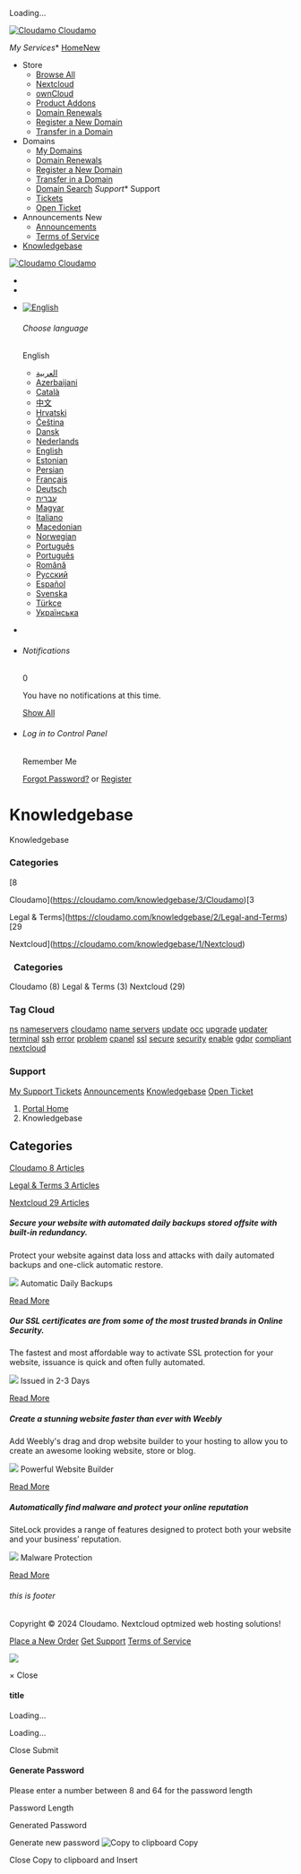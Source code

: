 Loading...

 [![Cloudamo](/templates/coowhm-plus/img/logo.png) Cloudamo](https://cloudamo.com/index.php)

_My Services_* [HomeNew](https://cloudamo.com/index.php)
* Store
    * [Browse All](https://cloudamo.com/cart.php)
    * [Nextcloud](https://cloudamo.com/cart.php?gid=1)
    * [ownCloud](https://cloudamo.com/cart.php?gid=9)
    * [Product Addons](https://cloudamo.com/knowledgebase/12/cart.php?gid=addons)
    * [Domain Renewals](https://cloudamo.com/cart.php?gid=renewals)
    * [Register a New Domain](https://cloudamo.com/cart.php?a=add&domain=register)
    * [Transfer in a Domain](https://cloudamo.com/cart.php?a=add&domain=transfer)
* Domains
    * [My Domains](https://cloudamo.com/clientarea.php?action=domains)
    * [Domain Renewals](https://cloudamo.com/knowledgebase/12/cart.php?gid=renewals)
    * [Register a New Domain](https://cloudamo.com/cart.php?a=add&domain=register)
    * [Transfer in a Domain](https://cloudamo.com/cart.php?a=add&domain=transfer)
    * [Domain Search](https://cloudamo.com/cart.php?a=add&domain=register)
_Support_* Support
    * [Tickets](https://cloudamo.com/supporttickets.php)
    * [Open Ticket](https://cloudamo.com/submitticket.php)
* Announcements New
    * [Announcements](https://cloudamo.com/announcements.php)
    * [Terms of Service](https://cloudamo.com/knowledgebase/44/Terms-and-conditions.html)
* [Knowledgebase](https://cloudamo.com/knowledgebase.php)

[](javascript:) [![Cloudamo](/templates/coowhm-plus/img/logo.png) Cloudamo](https://cloudamo.com/index.php)

* 
*  
    

* [![English](/templates/coowhm-plus/img/flags/english.svg)](#)
    
    ###### Choose language
    
    English
    
    * [العربية](https://cloudamo.com/knowledgebase?language=arabic)
    * [Azerbaijani](https://cloudamo.com/knowledgebase?language=azerbaijani)
    * [Català](https://cloudamo.com/knowledgebase?language=catalan)
    * [中文](https://cloudamo.com/knowledgebase?language=chinese)
    * [Hrvatski](https://cloudamo.com/knowledgebase?language=croatian)
    * [Čeština](https://cloudamo.com/knowledgebase?language=czech)
    * [Dansk](https://cloudamo.com/knowledgebase?language=danish)
    * [Nederlands](https://cloudamo.com/knowledgebase?language=dutch)
    * [English](https://cloudamo.com/knowledgebase?language=english)
    * [Estonian](https://cloudamo.com/knowledgebase?language=estonian)
    * [Persian](https://cloudamo.com/knowledgebase?language=farsi)
    * [Français](https://cloudamo.com/knowledgebase?language=french)
    * [Deutsch](https://cloudamo.com/knowledgebase?language=german)
    * [עברית](https://cloudamo.com/knowledgebase?language=hebrew)
    * [Magyar](https://cloudamo.com/knowledgebase?language=hungarian)
    * [Italiano](https://cloudamo.com/knowledgebase?language=italian)
    * [Macedonian](https://cloudamo.com/knowledgebase?language=macedonian)
    * [Norwegian](https://cloudamo.com/knowledgebase?language=norwegian)
    * [Português](https://cloudamo.com/knowledgebase?language=portuguese-br)
    * [Português](https://cloudamo.com/knowledgebase?language=portuguese-pt)
    * [Română](https://cloudamo.com/knowledgebase?language=romanian)
    * [Русский](https://cloudamo.com/knowledgebase?language=russian)
    * [Español](https://cloudamo.com/knowledgebase?language=spanish)
    * [Svenska](https://cloudamo.com/knowledgebase?language=swedish)
    * [Türkçe](https://cloudamo.com/knowledgebase?language=turkish)
    * [Українська](https://cloudamo.com/knowledgebase?language=ukranian)
    
* [](https://cloudamo.com/knowledgebase/12/cart.php?a=view)
* [](#)
    
    ###### Notifications
    
    0
    
    You have no notifications at this time.
    
    [Show All](https://cloudamo.com/knowledgebase/12/clientarea.php)
    
* [](javascript:)
    
    ###### Log in to Control Panel
    
     Remember Me
    
    [Forgot Password?](https://cloudamo.com/pwreset.php) or [Register](https://cloudamo.com/register.php)
    

Knowledgebase
=============

Knowledgebase

### Categories

[8

Cloudamo](https://cloudamo.com/knowledgebase/3/Cloudamo)[3

Legal & Terms](https://cloudamo.com/knowledgebase/2/Legal-and-Terms)[29

Nextcloud](https://cloudamo.com/knowledgebase/1/Nextcloud)

###   Categories

Cloudamo (8) Legal & Terms (3) Nextcloud (29)

### Tag Cloud

[ns](https://cloudamo.com/knowledgebase/tag/ns) [nameservers](https://cloudamo.com/knowledgebase/tag/nameservers) [cloudamo](https://cloudamo.com/knowledgebase/tag/cloudamo) [name servers](https://cloudamo.com/knowledgebase/tag/name-servers) [update](https://cloudamo.com/knowledgebase/tag/update) [occ](https://cloudamo.com/knowledgebase/tag/occ) [upgrade](https://cloudamo.com/knowledgebase/tag/upgrade) [updater](https://cloudamo.com/knowledgebase/tag/updater) [terminal](https://cloudamo.com/knowledgebase/tag/terminal) [ssh](https://cloudamo.com/knowledgebase/tag/ssh) [error](https://cloudamo.com/knowledgebase/tag/error) [problem](https://cloudamo.com/knowledgebase/tag/problem) [cpanel](https://cloudamo.com/knowledgebase/tag/cpanel) [ssl](https://cloudamo.com/knowledgebase/tag/ssl) [secure](https://cloudamo.com/knowledgebase/tag/secure) [security](https://cloudamo.com/knowledgebase/tag/security) [enable](https://cloudamo.com/knowledgebase/tag/enable) [gdpr](https://cloudamo.com/knowledgebase/tag/gdpr) [compliant](https://cloudamo.com/knowledgebase/tag/compliant) [nextcloud](https://cloudamo.com/knowledgebase/tag/nextcloud)

### Support

[My Support Tickets](https://cloudamo.com/supporttickets.php) [Announcements](https://cloudamo.com/announcements) [Knowledgebase](https://cloudamo.com/knowledgebase) [Open Ticket](https://cloudamo.com/submitticket.php)

1. [Portal Home](https://cloudamo.com/)
2. Knowledgebase

 

Categories
----------

[Cloudamo 8 Articles](https://cloudamo.com/knowledgebase/3/Cloudamo)

[Legal & Terms 3 Articles](https://cloudamo.com/knowledgebase/2/Legal-and-Terms)

[Nextcloud 29 Articles](https://cloudamo.com/knowledgebase/1/Nextcloud)

##### Secure your website with automated daily backups stored offsite with built-in redundancy.

Protect your website against data loss and attacks with daily automated backups and one-click automatic restore.

![](/templates/coowhm-plus/img/banners/codeguard.png) Automatic Daily Backups

[Read More](https://cloudamo.com/knowledgebase/12/cart.php)

##### Our SSL certificates are from some of the most trusted brands in Online Security.

The fastest and most affordable way to activate SSL protection for your website, issuance is quick and often fully automated.

![](/templates/coowhm-plus/img/banners/symantec.png) Issued in 2-3 Days

[Read More](https://cloudamo.com/knowledgebase/12/cart.php)

##### Create a stunning website faster than ever with Weebly

Add Weebly's drag and drop website builder to your hosting to allow you to create an awesome looking website, store or blog.

![](/templates/coowhm-plus/img/banners/weebly.png) Powerful Website Builder

[Read More](https://cloudamo.com/knowledgebase/12/cart.php)

##### Automatically find malware and protect your online reputation

SiteLock provides a range of features designed to protect both your website and your business’ reputation.

![](/templates/coowhm-plus/img/banners/sitelock.png) Malware Protection

[Read More](https://cloudamo.com/knowledgebase/12/cart.php)

###### this is footer

Copyright © 2024 Cloudamo. Nextcloud optmized web hosting solutions!

[Place a New Order](https://cloudamo.com/cart.php) [Get Support](https://cloudamo.com/submitticket.php) [Terms of Service](https://cloudamo.com/knowledgebase/44/Terms-and-conditions.html)

![](/assets/img/overlay-spinner.svg)  

× Close

#### title

Loading...

Loading...

Close Submit

#### Generate Password

Please enter a number between 8 and 64 for the password length

Password Length

Generated Password

Generate new password ![Copy to clipboard](/assets/img/clippy.svg) Copy

Close Copy to clipboard and Insert